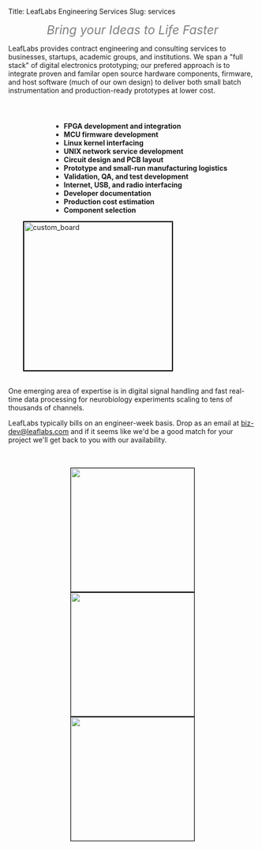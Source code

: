 Title: LeafLabs Engineering Services
Slug: services

<center>
<i style="font-size:1.75em; color:gray;">Bring your Ideas to Life Faster</i>
</center>

LeafLabs provides contract engineering and consulting services to businesses,
startups, academic groups, and institutions. We span a "full stack" of digital
electronics prototyping; our prefered approach is to integrate proven and
familar open source hardware components, firmware, and host software (much of
our own design) to deliver both small batch instrumentation and
production-ready prototypes at lower cost.

<br>
<div style="float:right; margin-right:60px; margin-top:10px;">
<b>
<ul>
  <li>FPGA development and integration
  <li>MCU firmware development
  <li>Linux kernel interfacing
  <li>UNIX network service development
  <li>Circuit design and PCB layout
  <li>Prototype and small-run manufacturing logistics
  <li>Validation, QA, and test development
  <li>Internet, USB, and radio interfacing
  <li>Developer documentation
  <li>Production cost estimation
  <li>Component selection
</ul>
</b>
</div>

<div style="float:left; margin-left:30px;">
<img src="/static/images/devices/2013_network_daq.jpg" alt="custom_board" title="custom_board" style="border:2px solid black; width: 300px;">
</div>

<br clear="both">
<br>

<p>
One emerging area of expertise is in digital signal handling and fast real-time
data processing for neurobiology experiments scaling to tens of thousands of
channels.
</p>

<p>
LeafLabs typically bills on an engineer-week basis. Drop as an email at <a
href="mailto:biz-dev@leaflabs.com">biz-dev@leaflabs.com</a> and if it seems
like we'd be a good match for your project we'll get back to you with our
availability.
</p>

<br>
<br>

<div style="text-align: center; width: 100%;">
<img src="/static/images/filler/fpga_utilization.png"
     width="250px" class="alignnone" style="border: 1px solid black;">
<img src="/static/images/filler/dense_leaflabs_cospan_layout_500x400.png"
     width="250px" class="alignnone" style="border: 1px solid black;">
<img src="/static/images/filler/daq_screenshot.png"
     width="250px" class="alignnone" style="border: 1px solid black;">
</div>
